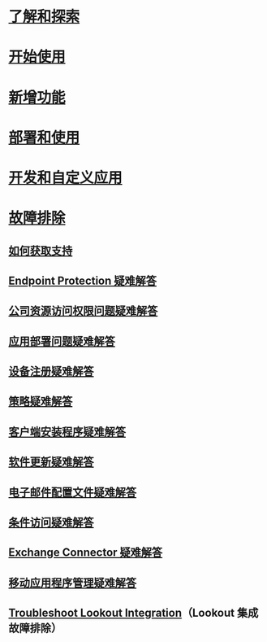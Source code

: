 # [了解和探索](/intune/understand-explore/introduction-to-microsoft-intune)
# [开始使用](/intune/get-started/what-to-know-before-you-start-microsoft-intune)
# [新增功能](/intune/whats-new/whats-new-in-microsoft-intune)
<!-- # [Plan and Design](/intune/plan-design/ways-to-do-enterprise-mobility) -->
# [部署和使用](/intune/deploy-use/overview-of-device-and-app-lifecycles-in-microsoft-intune)
# [开发和自定义应用](/intune/develop/intune-app-sdk)

# [故障排除](general-troubleshooting-tips-for-microsoft-intune.md)
## [如何获取支持](how-to-get-support-for-microsoft-intune.md)
## [Endpoint Protection 疑难解答](Troubleshoot-Endpoint-Protection-in-microsoft-intune.md)
## [公司资源访问权限问题疑难解答](Troubleshoot-company-resource-access-problems-with-microsoft-intune.md)
## [应用部署问题疑难解答](Troubleshoot-app-deployment-problems-in-microsoft-intune.md)
## [设备注册疑难解答](troubleshoot-device-enrollment-in-intune.md)
## [策略疑难解答](Troubleshoot-policies-in-microsoft-intune.md)
## [客户端安装程序疑难解答](Troubleshoot-client-setup-in-microsoft-intune.md)
## [软件更新疑难解答](Troubleshoot-software-updates-in-microsoft-intune.md)
## [电子邮件配置文件疑难解答](Troubleshoot-email-profiles-in-microsoft-intune.md)
## [条件访问疑难解答](troubleshoot-conditional-access.md)
## [Exchange Connector 疑难解答](troubleshoot-exchange-connector.md)

## [移动应用程序管理疑难解答](troubleshoot-mam.md)

## [Troubleshoot Lookout Integration](troubleshooting-lookout-integration.md)（Lookout 集成故障排除）


<!--HONumber=Nov16_HO2-->


